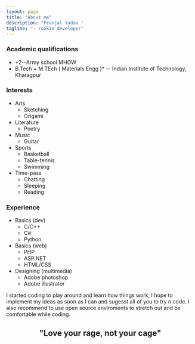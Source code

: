 ```yaml
---
layout: page
title: "About me"
description: "Pranjal Yadav "
tagline: "- rookie developer"
---
```

### Academic qualifications
* +2--Army school MHOW
* B.Tech + M.TEch ( Materials Engg )* -- Indian Institute of Technology, Kharagpur

### Interests
* Arts
  * Sketching
  * Origami
* Literature 
  * Poetry 
* Music
  * Guitar
* Sports
  * Basketball
  * Table-tennis
  * Swimming
* Time-pass
  * Chatting
  * Sleeping
  * Reading

### Experience
* Basics (dev)
  * C/C++
  * C#
  * Python
* Basics (web)
  * PHP
  * ASP.NET
  * HTML/CSS
* Designing (multimedia)
  * Adobe photoshop
  * Adobe illustrator
  

I started coding to play around and learn how things work, I hope to implement my ideas as soon as I can and sugesst all of you to try n code. I also recommend to use open source enviroments to stretch out and be comfortable while coding. 


  
<center><h2> "Love your rage, not your cage"</h2></center>